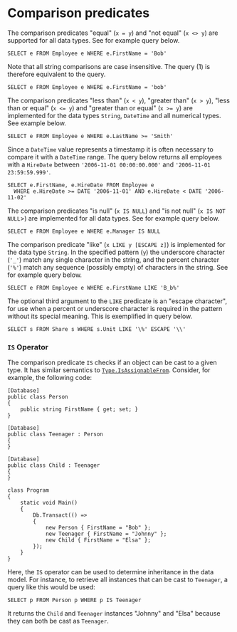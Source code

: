 # Comparison predicates

The comparison predicates "equal" \(`x = y`\) and "not equal" \(`x <> y`\) are supported for all data types. See for example query below.

```
SELECT e FROM Employee e WHERE e.FirstName = 'Bob'
```

Note that all string comparisons are case insensitive. The query \(1\) is therefore equivalent to the query.

```
SELECT e FROM Employee e WHERE e.FirstName = 'bob'
```

The comparison predicates "less than" \(`x < y`\), "greater than" \(`x > y`\), "less than or equal" \(`x <= y`\) and "greater than or equal" \(`x >= y`\) are implemented for the data types `String`, `DateTime` and all numerical types. See example below.

```
SELECT e FROM Employee e WHERE e.LastName >= 'Smith'
```

Since a `DateTime` value represents a timestamp it is often necessary to compare it with a `DateTime` range. The query below returns all employees with a `HireDate` between `'2006-11-01 00:00:00.000'` and `'2006-11-01 23:59:59.999'`.

```
SELECT e.FirstName, e.HireDate FROM Employee e
  WHERE e.HireDate >= DATE '2006-11-01' AND e.HireDate < DATE '2006-11-02'
```

The comparison predicates "is null" \(`x IS NULL`\) and "is not null" \(`x IS NOT NULL`&gt;\) are implemented for all data types. See for example query below.

```
SELECT e FROM Employee e WHERE e.Manager IS NULL
```

The comparison predicate "like" \(`x LIKE y [ESCAPE z]`\) is implemented for the data type `String`. In the specified pattern \(`y`\) the underscore character \(`'_'`\) match any single character in the string, and the percent character \(`'%'`\) match any sequence \(possibly empty\) of characters in the string. See for example query below.

```
SELECT e FROM Employee e WHERE e.FirstName LIKE 'B_b%'
```

The optional third argument to the `LIKE` predicate is an "escape character", for use when a percent or underscore character is required in the pattern without its special meaning. This is exemplified in query below.

```
SELECT s FROM Share s WHERE s.Unit LIKE '\%' ESCAPE '\\'
```

### `IS` Operator

The comparison predicate `IS` checks if an object can be cast to a given type. It has similar semantics to [`Type.IsAssignableFrom`](https://msdn.microsoft.com/en-us/library/system.type.isassignablefrom.aspx). Consider, for example, the following code:

```
[Database]
public class Person
{
    public string FirstName { get; set; }
}

[Database]
public class Teenager : Person
{
}

[Database]
public class Child : Teenager
{
}

class Program
{
    static void Main()
    {
        Db.Transact(() =>
        {
            new Person { FirstName = "Bob" };
            new Teenager { FirstName = "Johnny" };
            new Child { FirstName = "Elsa" };
        });
    }
}
```

Here, the `IS` operator can be used to determine inheritance in the data model. For instance, to retrieve all instances that can be cast to `Teenager`, a query like this would be used:

```
SELECT p FROM Person p WHERE p IS Teenager
```

It returns the `Child` and `Teenager` instances "Johnny" and "Elsa" because they can both be cast as `Teenager`.

